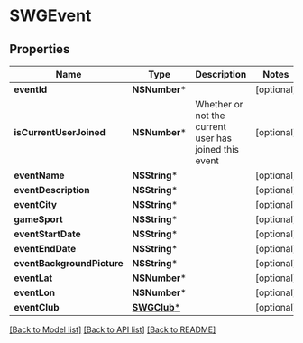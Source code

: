 # SWGEvent

## Properties
Name | Type | Description | Notes
------------ | ------------- | ------------- | -------------
**eventId** | **NSNumber*** |  | [optional] 
**isCurrentUserJoined** | **NSNumber*** | Whether or not the current user has joined this event | [optional] 
**eventName** | **NSString*** |  | [optional] 
**eventDescription** | **NSString*** |  | [optional] 
**eventCity** | **NSString*** |  | [optional] 
**gameSport** | **NSString*** |  | [optional] 
**eventStartDate** | **NSString*** |  | [optional] 
**eventEndDate** | **NSString*** |  | [optional] 
**eventBackgroundPicture** | **NSString*** |  | [optional] 
**eventLat** | **NSNumber*** |  | [optional] 
**eventLon** | **NSNumber*** |  | [optional] 
**eventClub** | [**SWGClub***](SWGClub.md) |  | [optional] 

[[Back to Model list]](../README.md#documentation-for-models) [[Back to API list]](../README.md#documentation-for-api-endpoints) [[Back to README]](../README.md)



